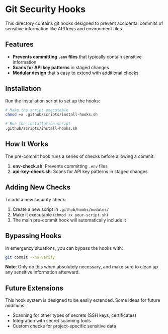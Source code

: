 # Git Security Hooks

This directory contains git hooks designed to prevent accidental commits of sensitive information like API keys and environment files.

## Features

- **Prevents committing `.env` files** that typically contain sensitive information
- **Scans for API key patterns** in staged changes
- **Modular design** that's easy to extend with additional checks

## Installation

Run the installation script to set up the hooks:

```bash
# Make the script executable
chmod +x .github/scripts/install-hooks.sh

# Run the installation script
.github/scripts/install-hooks.sh
```

## How It Works

The pre-commit hook runs a series of checks before allowing a commit:

1. **env-check.sh**: Prevents committing `.env` files
2. **api-key-check.sh**: Scans for API key patterns in staged changes

## Adding New Checks

To add a new security check:

1. Create a new script in `.github/hooks/modules/`
2. Make it executable (`chmod +x your-script.sh`)
3. The main pre-commit hook will automatically include it

## Bypassing Hooks

In emergency situations, you can bypass the hooks with:

```bash
git commit --no-verify
```

**Note**: Only do this when absolutely necessary, and make sure to clean up any sensitive information afterward.

## Future Extensions

This hook system is designed to be easily extended. Some ideas for future additions:

- Scanning for other types of secrets (SSH keys, certificates)
- Integration with secret scanning tools
- Custom checks for project-specific sensitive data
